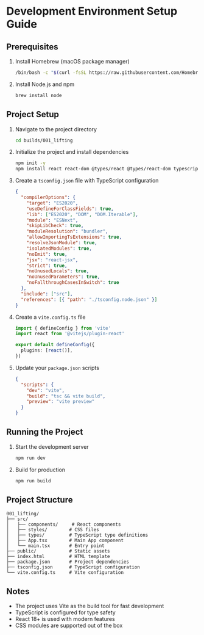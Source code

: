 # Development Environment Setup Guide

## Prerequisites
1. Install Homebrew (macOS package manager)
   ```bash
   /bin/bash -c "$(curl -fsSL https://raw.githubusercontent.com/Homebrew/install/HEAD/install.sh)"
   ```

2. Install Node.js and npm
   ```bash
   brew install node
   ```

## Project Setup
1. Navigate to the project directory
   ```bash
   cd builds/001_lifting
   ```

2. Initialize the project and install dependencies
   ```bash
   npm init -y
   npm install react react-dom @types/react @types/react-dom typescript @vitejs/plugin-react vite
   ```

3. Create a `tsconfig.json` file with TypeScript configuration
   ```json
   {
     "compilerOptions": {
       "target": "ES2020",
       "useDefineForClassFields": true,
       "lib": ["ES2020", "DOM", "DOM.Iterable"],
       "module": "ESNext",
       "skipLibCheck": true,
       "moduleResolution": "bundler",
       "allowImportingTsExtensions": true,
       "resolveJsonModule": true,
       "isolatedModules": true,
       "noEmit": true,
       "jsx": "react-jsx",
       "strict": true,
       "noUnusedLocals": true,
       "noUnusedParameters": true,
       "noFallthroughCasesInSwitch": true
     },
     "include": ["src"],
     "references": [{ "path": "./tsconfig.node.json" }]
   }
   ```

4. Create a `vite.config.ts` file
   ```typescript
   import { defineConfig } from 'vite'
   import react from '@vitejs/plugin-react'

   export default defineConfig({
     plugins: [react()],
   })
   ```

5. Update your `package.json` scripts
   ```json
   {
     "scripts": {
       "dev": "vite",
       "build": "tsc && vite build",
       "preview": "vite preview"
     }
   }
   ```

## Running the Project
1. Start the development server
   ```bash
   npm run dev
   ```

2. Build for production
   ```bash
   npm run build
   ```

## Project Structure
```
001_lifting/
├── src/
│   ├── components/     # React components
│   ├── styles/        # CSS files
│   ├── types/         # TypeScript type definitions
│   ├── App.tsx        # Main App component
│   └── main.tsx       # Entry point
├── public/            # Static assets
├── index.html         # HTML template
├── package.json       # Project dependencies
├── tsconfig.json      # TypeScript configuration
└── vite.config.ts     # Vite configuration
```

## Notes
- The project uses Vite as the build tool for fast development
- TypeScript is configured for type safety
- React 18+ is used with modern features
- CSS modules are supported out of the box 